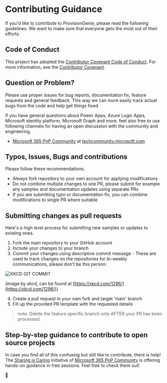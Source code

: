 # Contributing Guidance

If you'd like to contribute to ProvisionGenie, please read the following guidelines. We want to make sure that everyone gets the most out of their efforts.

## Code of Conduct

This project has adopted the [Contributor Covenant Code of Conduct](https://github.com/LuiseFreese/TheBaby/blob/main/CODE_OF_CONDUCT.md).
For more information, see the [Contributor Covenant](https://www.contributor-covenant.org/).

## Question or Problem?

Please use proper issues for bug reports, documentation fix, feature requests and general feedback. This way we can more easily track actual bugs from the code and help get things fixed.

If you have general questions about Power Apps, Azure Logic Apps, Microsoft identity platform, Microsoft Graph and more, feel also free to use following channels for having an open discussion with the community and engineering.

* [Microsoft 365 PnP Community](https://techcommunity.microsoft.com/t5/microsoft-365-pnp-blog/bg-p/Microsoft365PnPBlog) at [techcommunity.microsoft.com](https://techcommunity.microsoft.com)

## Typos, Issues, Bugs and contributions

Please follow these recommendations.

* Always fork repository to your own account for applying modifications
* Do not combine multiple changes to one PR, please submit for example any samples and documentation updates using separate PRs
* If you are submitting typo or documentation fix, you can combine modifications to single PR where suitable

## Submitting changes as pull requests

Here's a high level process for submitting new samples or updates to existing ones.

1. Fork the main repository to your GitHub account
2. Include your changes to your branch
3. Commit your changes using descriptive commit message - These are used to track changes on the repositories for bi-weekly communications, please don't be this person:

![XKCD GIT COMMIT](https://imgs.xkcd.com/comics/git_commit.png)

(image by xkcd, can be found at [https://xkcd.com/1296/](https://xkcd.com/1296/))

4. Create a pull request in your own fork and target 'main' branch
5. Fill up the provided PR template with the requested details

> note. Delete the feature specific branch only AFTER your PR has been processed.

## Step-by-step guidance to contribute to open source projects

In case you find all of this confusing but still like to contribute, there is help! The [Sharing is Caring](https://pnp.github.io/sharing-is-caring/) initiative of [Microsoft 365 PnP Community](https://aka.ms/m365pnp) is offering hands-on guidance in free sessions. Feel free to check them out!

💖
